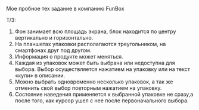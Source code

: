 Мое пробное тех задание в компанию FunBox

Т/З:

1. Фон занимает всю площадь экрана, блок находится по центру вертикально и горизонтально.
2. На планшетах упаковки располагаются треугольником, на смартфонах друг под другом.
3. Информация о продукте может меняться.
4. Каждая из упаковок может быть выбрана или недоступна для выбора. Выбор осуществляется нажатием на упаковку или на
   текст «купи» в описании.
5. Можно выбрать одновременно несколько упаковок, а так же отменить свой выбор повторным нажатием на упаковку.
6. Состояние наведения применяется к выбранной упаковке не сразу,а после того, как курсор ушел с нее после
   первоначального выбора.
